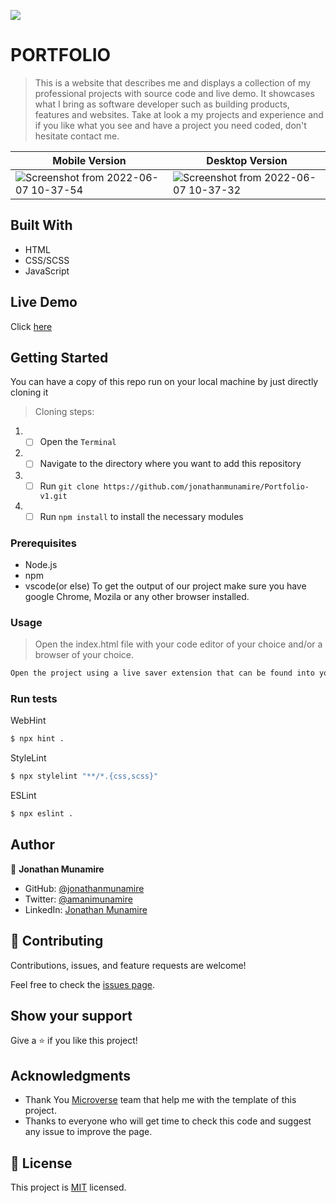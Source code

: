 ![](https://img.shields.io/badge/Microverse-blueviolet)
# PORTFOLIO

> This is a website that describes me and displays a collection of my professional projects with source code and live demo. It showcases what I bring as software developer such as building products, features and websites. Take at look a my projects and experience and if you like what you see and have a project you need coded, don't hesitate contact me.

| Mobile Version                                                                  | Desktop Version                                           |
| --------------------------------------------------------------------------------| --------------------------------------------------------- |
|![Screenshot from 2022-06-07 10-37-54](https://user-images.githubusercontent.com/97834160/172338762-74599d1f-8812-4a0c-b66d-e3224f95db29.png)|![Screenshot from 2022-06-07 10-37-32](https://user-images.githubusercontent.com/97834160/172338531-30868755-9b35-4a56-b52b-72d29eebcd49.png)|

## Built With

- HTML
- CSS/SCSS
- JavaScript

## Live Demo

Click [here]()

## Getting Started

You can have a copy of this repo run on your local machine by just directly cloning it

> Cloning steps:

1. - [ ] Open the `Terminal`
2. - [ ] Navigate to the directory where you want to add this repository
3. - [ ] Run `git clone https://github.com/jonathanmunamire/Portfolio-v1.git`
4. - [ ] Run `npm install` to install the necessary modules

### Prerequisites

- Node.js
- npm
- vscode(or else)
To get the output of our project make sure you have google Chrome, Mozila or any other browser installed.

### Usage

> Open the index.html file with your code editor of your choice and/or a browser of your choice.
```bash
Open the project using a live saver extension that can be found into your code editor.
```

### Run tests

WebHint
```bash
$ npx hint .
```

StyleLint
```bash
$ npx stylelint "**/*.{css,scss}"
```

ESLint
```bash
$ npx eslint .
```

## Author

👤 **Jonathan Munamire**

- GitHub: [@jonathanmunamire](https://github.com/jonathanmunamire)
- Twitter: [@amanimunamire](https://twitter.com/amanimunamire)
- LinkedIn: [Jonathan Munamire](https://www.linkedin.com/in/jonathanmunamire/)

## 🤝 Contributing

Contributions, issues, and feature requests are welcome!

Feel free to check the [issues page](../../issues/).

## Show your support

Give a ⭐️ if you like this project!

## Acknowledgments

- Thank You [Microverse](www.microverse.org) team that help me with the template of this project.
- Thanks to everyone who will get time to check this code and suggest any issue to improve the page.

## 📝 License

This project is [MIT](./MIT.md) licensed.
